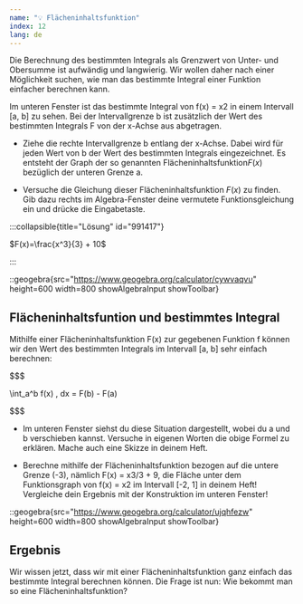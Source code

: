 ```yaml
---
name: "💡 Flächeninhaltsfunktion"
index: 12
lang: de
---
```


Die Berechnung des bestimmten Integrals als Grenzwert von Unter- und Obersumme ist aufwändig und langwierig. Wir wollen daher nach einer Möglichkeit suchen, wie man das bestimmte Integral einer Funktion einfacher berechnen kann.

Im unteren Fenster ist das bestimmte Integral von f(x) = x2 in einem Intervall [a, b] zu sehen. Bei der Intervallgrenze b ist zusätzlich der Wert des bestimmten Integrals F von der x-Achse aus abgetragen.

- Ziehe die rechte Intervallgrenze b entlang der x-Achse. Dabei wird für jeden Wert von b der Wert des bestimmten Integrals eingezeichnet. Es entsteht der Graph der so genannten Flächeninhaltsfunktion$F(x)$ bezüglich der unteren Grenze a.

- Versuche die Gleichung dieser Flächeninhaltsfunktion $F(x)$ zu finden. Gib dazu rechts im Algebra-Fenster deine vermutete Funktionsgleichung ein und drücke die Eingabetaste.

:::collapsible{title="Lösung" id="991417"}

$F(x)=\frac{x^3}{3} + 10$

:::

::geogebra{src="https://www.geogebra.org/calculator/cywvaqvu" height=600 width=800 showAlgebraInput showToolbar}

## Flächeninhaltsfuntion und bestimmtes Integral

Mithilfe einer Flächeninhaltsfunktion F(x) zur gegebenen Funktion f können wir den Wert des bestimmten Integrals im Intervall [a, b] sehr einfach berechnen:

$$$

\int_a^b f(x) \, dx = F(b) - F(a)

$$$

- Im unteren Fenster siehst du diese Situation dargestellt, wobei du a und b verschieben kannst. Versuche in eigenen Worten die obige Formel zu erklären. Mache auch eine Skizze in deinem Heft.

- Berechne mithilfe der Flächeninhaltsfunktion bezogen auf die untere Grenze (-3), nämlich F(x) = x3/3 + 9, die Fläche unter dem Funktionsgraph von f(x) = x2 im Intervall [-2, 1] in deinem Heft! Vergleiche dein Ergebnis mit der Konstruktion im unteren Fenster!

::geogebra{src="https://www.geogebra.org/calculator/ujqhfezw" height=600 width=800 showAlgebraInput showToolbar}

## Ergebnis

Wir wissen jetzt, dass wir mit einer Flächeninhaltsfunktion ganz einfach das bestimmte Integral berechnen können.
Die Frage ist nun: Wie bekommt man so eine Flächeninhaltsfunktion? 